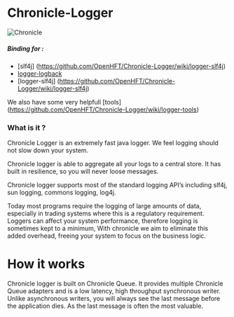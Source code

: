 Chronicle-Logger
================
![Chronicle](http://openhft.net/wp-content/uploads/2014/07/ChronicleLogger_200px_ver2.png)
##### Binding for :
* [slf4j] (https://github.com/OpenHFT/Chronicle-Logger/wiki/logger-slf4j)
* [logger-logback](https://github.com/OpenHFT/Chronicle-Logger/wiki/logger-logback)
* [logger-slf4j] (https://github.com/OpenHFT/Chronicle-Logger/wiki/logger-slf4j)

We also have some very helpfull [tools] (https://github.com/OpenHFT/Chronicle-Logger/wiki/logger-tools)

### What is it ?
Chronicle Logger is an extremely fast java logger. We feel logging should not slow down your system.

Chronicle logger is able to aggregate all your logs to a central store. It has built in resilience, so you will never loose messages.

Chronicle logger supports most of the standard logging API’s including slf4j, sun logging, commons logging, log4j.

Today most programs require the logging of large amounts of data, especially in trading systems where this is a regulatory requirement. Loggers can affect your system performance, therefore logging is sometimes kept to a minimum, With chronicle we aim to eliminate this added overhead, freeing your system to focus on the business logic.

# How it works

Chronicle logger is built on Chronicle Queue. It provides multiple Chronicle Queue adapters and is a low latency, high throughput synchronous writer. Unlike asynchronous writers, you will always see the last message before the application dies.  As the last message is often the most valuable.
